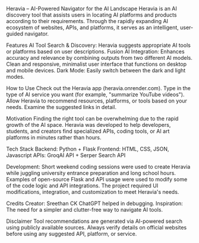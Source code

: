 Heravia – AI-Powered Navigator for the AI Landscape
Heravia is an AI discovery tool that assists users in locating AI platforms and products according to their requirements. Through the rapidly expanding AI ecosystem of websites, APIs, and platforms, it serves as an intelligent, user-guided navigator.

Features
AI Tool Search & Discovery: Heravia suggests appropriate AI tools or platforms based on user descriptions.
Fusion AI Integration: Enhances accuracy and relevance by combining outputs from two different AI models.
Clean and responsive, minimalist user interface that functions on desktop and mobile devices.
Dark Mode: Easily switch between the dark and light modes.

How to Use
Check out the Heravia app (heravia.onrender.com).
Type in the type of AI service you want (for example, "summarize YouTube videos").
Allow Heravia to recommend resources, platforms, or tools based on your needs.
Examine the suggested links in detail.

Motivation
Finding the right tool can be overwhelming due to the rapid growth of the AI space. Heravia was developed to help developers, students, and creators find specialized APIs, coding tools, or AI art platforms in minutes rather than hours.

Tech Stack
Backend: Python + Flask
Frontend: HTML, CSS, JSON, Javascript
APIs: GroqAI API + Serper Search API

Development:
Short weekend coding sessions were used to create Heravia while juggling university entrance preparation and long school hours.
Examples of open-source Flask and API usage were used to modify some of the code logic and API integrations.
The project required UI modifications, integration, and customization to meet Heravia's needs.

Credits
Creator: Sreethan CK
ChatGPT helped in debugging.
Inspiration: The need for a simpler and clutter-free way to navigate AI tools.

Disclaimer
Tool recommendations are generated via AI-powered search using publicly available sources. Always verify details on official websites before using any suggested API, platform, or service.
